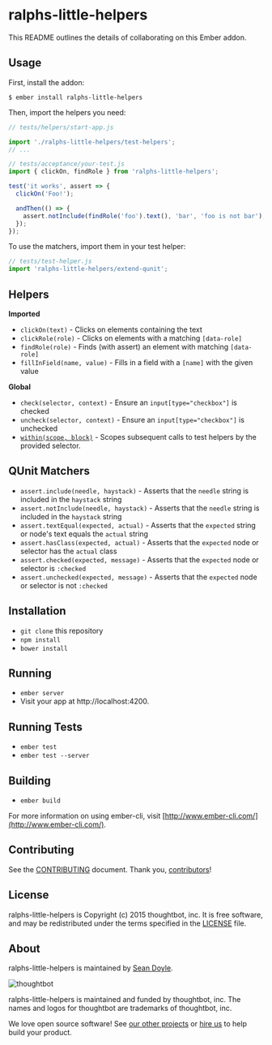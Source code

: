 # ralphs-little-helpers

This README outlines the details of collaborating on this Ember addon.

## Usage

First, install the addon:

    $ ember install ralphs-little-helpers

Then, import the helpers you need:

```js
// tests/helpers/start-app.js

import './ralphs-little-helpers/test-helpers';
// ...
```

```js
// tests/acceptance/your-test.js
import { clickOn, findRole } from 'ralphs-little-helpers';

test('it works', assert => {
  clickOn('Foo!');

  andThen(() => {
    assert.notInclude(findRole('foo').text(), 'bar', 'foo is not bar');
  });
});
```

To use the matchers, import them in your test helper:

```js
// tests/test-helper.js
import 'ralphs-little-helpers/extend-qunit';
```

## Helpers

**Imported**

* `clickOn(text)` - Clicks on elements containing the text
* `clickRole(role)` - Clicks on elements with a matching `[data-role]`
* `findRole(role)` - Finds (with assert) an element with matching `[data-role]`
* `fillInField(name, value)` - Fills in a field with a `[name]` with the given
  value

**Global**

* `check(selector, context)` - Ensure an `input[type="checkbox"]` is checked
* `uncheck(selector, context)` - Ensure an `input[type="checkbox"]` is unchecked
* [`within(scope, block)`][within] - Scopes subsequent calls to test helpers by
  the provided selector.

[within]: tests/acceptance/app-uses-helpers-test.js

## QUnit Matchers

* `assert.include(needle, haystack)` - Asserts that the `needle` string is
  included in the `haystack` string
* `assert.notInclude(needle, haystack)` - Asserts that the `needle` string is
  included in the `haystack` string
* `assert.textEqual(expected, actual)` - Asserts that the `expected` string or
  node's text equals the `actual` string
* `assert.hasClass(expected, actual)` - Asserts that the `expected` node or
  selector has the `actual` class
* `assert.checked(expected, message)` - Asserts that the `expected` node or
  selector is `:checked`
* `assert.unchecked(expected, message)` - Asserts that the `expected` node or
  selector is not `:checked`

## Installation

* `git clone` this repository
* `npm install`
* `bower install`

## Running

* `ember server`
* Visit your app at http://localhost:4200.

## Running Tests

* `ember test`
* `ember test --server`

## Building

* `ember build`

For more information on using ember-cli, visit [http://www.ember-cli.com/](http://www.ember-cli.com/).

## Contributing

See the [CONTRIBUTING] document.
Thank you, [contributors]!

  [CONTRIBUTING]: CONTRIBUTING.md
  [contributors]: https://github.com/thoughtbot/ralphs-little-helpers/graphs/contributors

## License

ralphs-little-helpers is Copyright (c) 2015 thoughtbot, inc.
It is free software, and may be redistributed
under the terms specified in the [LICENSE] file.

  [LICENSE]: /LICENSE.md

## About

ralphs-little-helpers is maintained by [Sean Doyle][seanpdoyle].

![thoughtbot](https://thoughtbot.com/logo.png)

  [seanpdoyle]: https://github.com/seanpdoyle

ralphs-little-helpers is maintained and funded by thoughtbot, inc.
The names and logos for thoughtbot are trademarks of thoughtbot, inc.

We love open source software!
See [our other projects][community]
or [hire us][hire] to help build your product.

  [community]: https://thoughtbot.com/community?utm_source=github
  [hire]: https://thoughtbot.com/hire-us?utm_source=github
